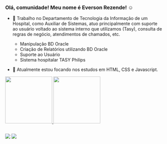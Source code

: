 ### Olá, comunidade! Meu nome é Everson Rezende! ☺️


- 🔭 Trabalho no Departamento de Tecnologia da Informação de um Hospital, como Auxiliar de Sistemas, atuo principalmente com suporte ao usuário voltado ao sistema interno que utilizamos (Tasy), consulta de regras de negócio, atendimentos de chamados, etc.
  - Manipulação BD Oracle
  - Criação de Relatórios utilizando BD Oracle
  -	Suporte ao Usuário
  -	Sistema hospitalar TASY Philips

- 🌱 Atualmente estou focando nos estudos em HTML, CSS e Javascript.

 <div>
  <a href="https://github.com/eversonrezende">
  <img height="150em" src="https://github-readme-stats.vercel.app/api?username=eversonrezende&show_icons=true&theme=react&include_all_commits=true&count_private=true"/>
  <img height="150em" src="https://github-readme-stats.vercel.app/api/top-langs/?username=eversonrezende&layout=compact&langs_count=7&theme=react"/>
</div>
  
  ##
 
<div> 
  <a href="https://www.instagram.com/eversonrz/" target="_blank"><img src="https://img.shields.io/badge/-Instagram-%23E4405F?style=for-the-badge&logo=instagram&logoColor=white" target="_blank"></a>
  <a href="https://www.linkedin.com/in/eversonrezende/" target="_blank"><img src="https://img.shields.io/badge/-LinkedIn-%230077B5?style=for-the-badge&logo=linkedin&logoColor=white" target="_blank"></a> 
 
</div>
